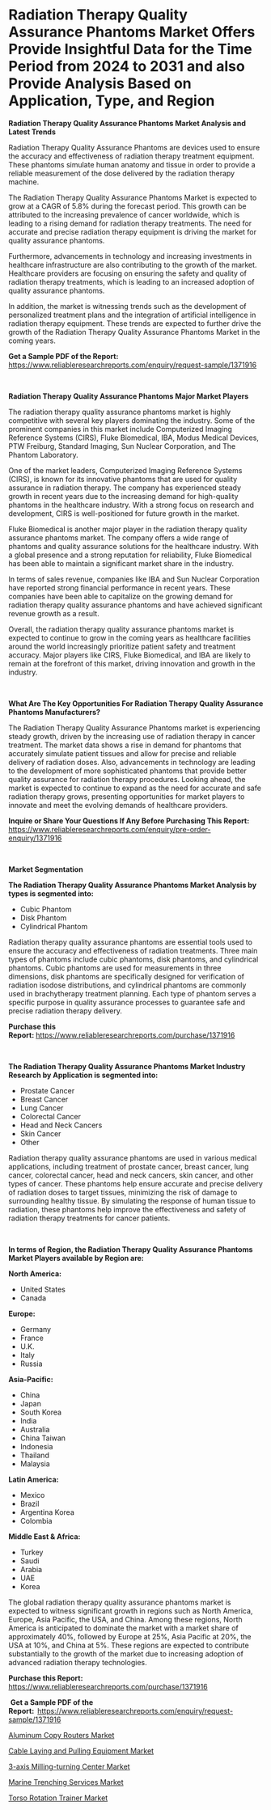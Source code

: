 <p><h1>Radiation Therapy Quality Assurance Phantoms Market Offers Provide Insightful Data for the Time Period from 2024 to 2031 and also Provide Analysis Based on Application, Type, and Region</h1></p><p><strong>Radiation Therapy Quality Assurance Phantoms Market Analysis and Latest Trends</strong></p>
<p><p>Radiation Therapy Quality Assurance Phantoms are devices used to ensure the accuracy and effectiveness of radiation therapy treatment equipment. These phantoms simulate human anatomy and tissue in order to provide a reliable measurement of the dose delivered by the radiation therapy machine.</p><p>The Radiation Therapy Quality Assurance Phantoms Market is expected to grow at a CAGR of 5.8% during the forecast period. This growth can be attributed to the increasing prevalence of cancer worldwide, which is leading to a rising demand for radiation therapy treatments. The need for accurate and precise radiation therapy equipment is driving the market for quality assurance phantoms.</p><p>Furthermore, advancements in technology and increasing investments in healthcare infrastructure are also contributing to the growth of the market. Healthcare providers are focusing on ensuring the safety and quality of radiation therapy treatments, which is leading to an increased adoption of quality assurance phantoms.</p><p>In addition, the market is witnessing trends such as the development of personalized treatment plans and the integration of artificial intelligence in radiation therapy equipment. These trends are expected to further drive the growth of the Radiation Therapy Quality Assurance Phantoms Market in the coming years.</p></p>
<p><strong>Get a Sample PDF of the Report:&nbsp;</strong> <a href="https://www.reliableresearchreports.com/enquiry/request-sample/1371916">https://www.reliableresearchreports.com/enquiry/request-sample/1371916</a></p>
<p>&nbsp;</p>
<p><strong>Radiation Therapy Quality Assurance Phantoms Major Market Players</strong></p>
<p><p>The radiation therapy quality assurance phantoms market is highly competitive with several key players dominating the industry. Some of the prominent companies in this market include Computerized Imaging Reference Systems (CIRS), Fluke Biomedical, IBA, Modus Medical Devices, PTW Freiburg, Standard Imaging, Sun Nuclear Corporation, and The Phantom Laboratory.</p><p>One of the market leaders, Computerized Imaging Reference Systems (CIRS), is known for its innovative phantoms that are used for quality assurance in radiation therapy. The company has experienced steady growth in recent years due to the increasing demand for high-quality phantoms in the healthcare industry. With a strong focus on research and development, CIRS is well-positioned for future growth in the market.</p><p>Fluke Biomedical is another major player in the radiation therapy quality assurance phantoms market. The company offers a wide range of phantoms and quality assurance solutions for the healthcare industry. With a global presence and a strong reputation for reliability, Fluke Biomedical has been able to maintain a significant market share in the industry.</p><p>In terms of sales revenue, companies like IBA and Sun Nuclear Corporation have reported strong financial performance in recent years. These companies have been able to capitalize on the growing demand for radiation therapy quality assurance phantoms and have achieved significant revenue growth as a result.</p><p>Overall, the radiation therapy quality assurance phantoms market is expected to continue to grow in the coming years as healthcare facilities around the world increasingly prioritize patient safety and treatment accuracy. Major players like CIRS, Fluke Biomedical, and IBA are likely to remain at the forefront of this market, driving innovation and growth in the industry.</p></p>
<p>&nbsp;</p>
<p><strong>What Are The Key Opportunities For Radiation Therapy Quality Assurance Phantoms Manufacturers?</strong></p>
<p><p>The Radiation Therapy Quality Assurance Phantoms market is experiencing steady growth, driven by the increasing use of radiation therapy in cancer treatment. The market data shows a rise in demand for phantoms that accurately simulate patient tissues and allow for precise and reliable delivery of radiation doses. Also, advancements in technology are leading to the development of more sophisticated phantoms that provide better quality assurance for radiation therapy procedures. Looking ahead, the market is expected to continue to expand as the need for accurate and safe radiation therapy grows, presenting opportunities for market players to innovate and meet the evolving demands of healthcare providers.</p></p>
<p><strong>Inquire or Share Your Questions If Any Before Purchasing This Report:</strong> <a href="https://www.reliableresearchreports.com/enquiry/pre-order-enquiry/1371916">https://www.reliableresearchreports.com/enquiry/pre-order-enquiry/1371916</a></p>
<p>&nbsp;</p>
<p><strong>Market Segmentation</strong></p>
<p><strong>The Radiation Therapy Quality Assurance Phantoms Market Analysis by types is segmented into:</strong></p>
<p><ul><li>Cubic Phantom</li><li>Disk Phantom</li><li>Cylindrical Phantom</li></ul></p>
<p><p>Radiation therapy quality assurance phantoms are essential tools used to ensure the accuracy and effectiveness of radiation treatments. Three main types of phantoms include cubic phantoms, disk phantoms, and cylindrical phantoms. Cubic phantoms are used for measurements in three dimensions, disk phantoms are specifically designed for verification of radiation isodose distributions, and cylindrical phantoms are commonly used in brachytherapy treatment planning. Each type of phantom serves a specific purpose in quality assurance processes to guarantee safe and precise radiation therapy delivery.</p></p>
<p><strong>Purchase this Report:&nbsp;</strong><a href="https://www.reliableresearchreports.com/purchase/1371916">https://www.reliableresearchreports.com/purchase/1371916</a></p>
<p>&nbsp;</p>
<p><strong>The Radiation Therapy Quality Assurance Phantoms Market Industry Research by Application is segmented into:</strong></p>
<p><ul><li>Prostate Cancer</li><li>Breast Cancer</li><li>Lung Cancer</li><li>Colorectal Cancer</li><li>Head and Neck Cancers</li><li>Skin Cancer</li><li>Other</li></ul></p>
<p><p>Radiation therapy quality assurance phantoms are used in various medical applications, including treatment of prostate cancer, breast cancer, lung cancer, colorectal cancer, head and neck cancers, skin cancer, and other types of cancer. These phantoms help ensure accurate and precise delivery of radiation doses to target tissues, minimizing the risk of damage to surrounding healthy tissue. By simulating the response of human tissue to radiation, these phantoms help improve the effectiveness and safety of radiation therapy treatments for cancer patients.</p></p>
<p>&nbsp;</p>
<p><strong>In terms of Region, the Radiation Therapy Quality Assurance Phantoms Market Players available by Region are:</strong></p>
<p>
    <p> <strong> North America: </strong>
        <ul>
            <li>United States</li>
            <li>Canada</li>
        </ul>
        </p> 
    <p> <strong> Europe: </strong>
        <ul>
            <li>Germany</li>
            <li>France</li>
            <li>U.K.</li>
            <li>Italy</li>
            <li>Russia</li>
        </ul>
        </p> 
    <p> <strong> Asia-Pacific: </strong>
        <ul>
            <li>China</li>
            <li>Japan</li>
            <li>South Korea</li>
            <li>India</li>
            <li>Australia</li>
            <li>China Taiwan</li>
            <li>Indonesia</li>
            <li>Thailand</li>
            <li>Malaysia</li>
        </ul>
        </p> 
    <p> <strong> Latin America: </strong>
        <ul>
            <li>Mexico</li>
            <li>Brazil</li>
            <li>Argentina Korea</li>
            <li>Colombia</li>
        </ul>
        </p> 
    <p> <strong> Middle East & Africa: </strong>
        <ul>
            <li>Turkey</li>
            <li>Saudi</li>
            <li>Arabia</li>
            <li>UAE</li>
            <li>Korea</li>
        </ul>
    </p>
    </p>
<p><p>The global radiation therapy quality assurance phantoms market is expected to witness significant growth in regions such as North America, Europe, Asia Pacific, the USA, and China. Among these regions, North America is anticipated to dominate the market with a market share of approximately 40%, followed by Europe at 25%, Asia Pacific at 20%, the USA at 10%, and China at 5%. These regions are expected to contribute substantially to the growth of the market due to increasing adoption of advanced radiation therapy technologies.</p></p>
<p><strong>Purchase this Report: </strong><a href="https://www.reliableresearchreports.com/purchase/1371916">https://www.reliableresearchreports.com/purchase/1371916</a></p>
<p>&nbsp;<strong>Get a Sample PDF of the Report:&nbsp;&nbsp;</strong><a href="https://www.reliableresearchreports.com/enquiry/request-sample/1371916">https://www.reliableresearchreports.com/enquiry/request-sample/1371916</a></p>
<p><strong></strong></p>
<p><p><a href="https://medium.com/@ashleyhills1920/aluminum-copy-routers-market-the-key-to-successful-business-strategy-forecast-till-2031-d84f76a748fa">Aluminum Copy Routers Market</a></p><p><a href="https://medium.com/@royalmiller09/cable-laying-and-pulling-equipment-market-furnishes-information-on-market-share-market-trends-and-19102ecb74a0">Cable Laying and Pulling Equipment Market</a></p><p><a href="https://medium.com/@ashleyhills1920/3-axis-milling-turning-center-market-size-reveals-the-best-marketing-channels-in-global-industry-ade15e83ab13">3-axis Milling-turning Center Market</a></p><p><a href="https://medium.com/@royalmiller09/marine-trenching-services-market-report-reveals-the-latest-trends-and-growth-opportunities-of-this-e96908a38dad">Marine Trenching Services Market</a></p><p><a href="https://medium.com/@juansmith1961/torso-rotation-trainer-market-trends-and-market-analysis-forecasted-for-period-2024-2031-fcec289e96fb">Torso Rotation Trainer Market</a></p></p>